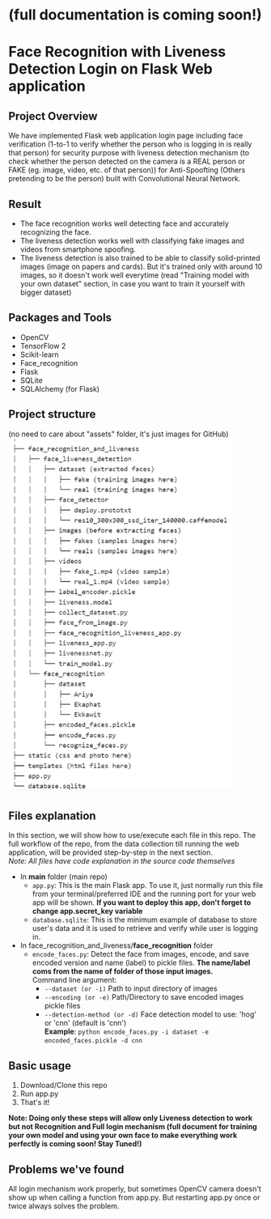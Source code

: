 # (full documentation is coming soon!)
# Face Recognition with Liveness Detection Login on Flask Web application
## Project Overview
We have implemented Flask web application login page including face verification (1-to-1 to verify whether the person who is logging in is really that person) for security purpose with liveness detection mechanism (to check whether the person detected on the camera is a REAL person or FAKE (eg. image, video, etc. of that person)) for Anti-Spoofting (Others pretending to be the person) built with Convolutional Neural Network.

## Result
* The face recognition works well detecting face and accurately recognizing the face.
* The liveness detection works well with classifying fake images and videos from smartphone spoofing.
* The liveness detection is also trained to be able to classify solid-printed images (image on papers and cards). But it's trained only with around 10 images, so it doesn't work well everytime (read "Training model with your own dataset" section, in case you want to train it yourself with bigger dataset)

## Packages and Tools
- OpenCV
- TensorFlow 2
- Scikit-learn
- Face_recognition
- Flask
- SQLite
- SQLAlchemy (for Flask)

## Project structure
(no need to care about "assets" folder, it's just images for GitHub)  
<img src = "./assets/project_structure.png" width=446 height=702>  

## Files explanation
In this section, we will show how to use/execute each file in this repo. The full workflow of the repo, from the data collection till running the web application, will be provided step-by-step in the next section.  
*Note: All files have code explanation in the source code themselves*
* In **main** folder (main repo)
  * `app.py`: This is the main Flask app. To use it, just normally run this file from your terminal/preferred IDE and the running port for your web app will be shown. **If you want to deploy this app, don't forget to change app.secret_key variable**
  * `database.sqlite`: This is the minimum example of database to store user's data and it is used to retrieve and verify while user is logging in.  
* In face_recognition_and_liveness/**face_recognition** folder
  * `encode_faces.py`: Detect the face from images, encode, and save encoded version and name (label) to pickle files. **The name/label coms from the name of folder of those input images.**  
    Command line argument:
    * `--dataset (or -i)` Path to input directory of images
    * `--encoding (or -e)` Path/Directory to save encoded images pickle files
    * `--detection-method (or -d)` Face detection model to use: 'hog' or 'cnn' (default is 'cnn')  
    **Example**: `python encode_faces.py -i dataset -e encoded_faces.pickle -d cnn`
    

## Basic usage
1. Download/Clone this repo
2. Run app.py
3. That's it!  
  
**Note: Doing only these steps will allow only Liveness detection to work but not Recognition and Full login mechanism (full document for training your own model and using your own face to make everything work perfectly is coming soon! Stay Tuned!)**



## Problems we've found
All login mechanism work properly, but sometimes OpenCV camera doesn't show up when calling a function from app.py. But restarting app.py once or twice always solves the problem.
